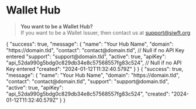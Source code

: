 # Wallet Hub

> <b>You want to be a Wallet Hub?<br/></b>
> If you want to be a Wallet Issuer, then contact us at <a href="mailto:support@siwft.org">support@siwft.org</a> 

<api-endpoint openapi-path="../hub.yaml" endpoint="/v0/hub/{hubID}" method="GET">
    <response type="200">
        <sample>
{
    "success": true,
    "message": {
        "name": "Your Hub Name",
        "domain": "https://domain.tld",
        "contact": "contact@domain.tld", // Null if no API Key entered
        "support": "support@domain.tld",
        "active": true,
        "apiKey": "api_52da990g5bdg0c829db34e8c57568557fg83c524", // Null if no API Key entered
        "created": "2024-01-12T11:32:40.579Z"
    }
}
        </sample>
    </response>
</api-endpoint>
<api-endpoint openapi-path="../hub.yaml" endpoint="/v0/hub/create" method="POST">
    <response type="200">
        <sample>
{
    "success": true,
    "message": {
        "name": "Your Hub Name",
        "domain": "https://domain.tld",
        "contact": "contact@domain.tld",
        "support": "support@domain.tld",
        "active": true,
        "apiKey": "api_52da990g5bdg0c829db34e8c57568557fg83c524",
        "created": "2024-01-12T11:32:40.579Z"
    }
}
        </sample>    
    </response>
</api-endpoint>
